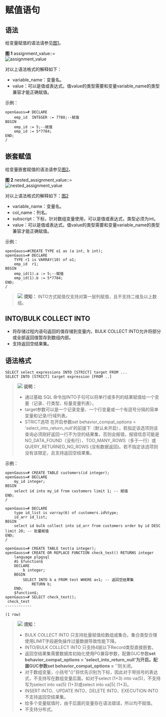 # 赋值语句<a name="ZH-CN_TOPIC_0289899984"></a>

## 语法<a name="zh-cn_topic_0283137492_zh-cn_topic_0237122222_zh-cn_topic_0059778597_s0d14c5a042e2478fa57514f056522738"></a>

给变量赋值的语法请参见[图1](#zh-cn_topic_0283137492_zh-cn_topic_0237122222_zh-cn_topic_0059778597_f1087f61f4ec24addbb3b79a2ccf21917)。

**图 1**  assignment\_value::=<a name="zh-cn_topic_0283137492_zh-cn_topic_0237122222_zh-cn_topic_0059778597_f1087f61f4ec24addbb3b79a2ccf21917"></a>  
![](figures/assignment_value.png "assignment_value")

对以上语法格式的解释如下：

-   variable\_name：变量名。
-   value：可以是值或表达式。值value的类型需要和变量variable\_name的类型兼容才能正确赋值。

示例：

```
openGauss=# DECLARE
    emp_id  INTEGER := 7788;--赋值
BEGIN
    emp_id := 5;--赋值
    emp_id := 5*7784;
END;
/
```

## 嵌套赋值<a name="section72764134216"></a>

给变量嵌套赋值的语法请参见[图2](#fig178291445115118)。

**图 2**  nested\_assignment\_value::=<a name="fig178291445115118"></a>  
![](figures/nested_assignment_value.png "nested_assignment_value")

对以上语法格式的解释如下：[图2](#fig178291445115118)

-   variable\_name：变量名。
-   col\_name：列名。
-   subscript：下标，针对数组变量使用，可以是值或表达式，类型必须为int。
-   value：可以是值或表达式。值value的类型需要和变量variable\_name的类型兼容才能正确赋值。

示例：

```
openGauss=#CREATE TYPE o1 as (a int, b int);
openGauss=# DECLARE
    TYPE r1 is VARRAY(10) of o1;
    emp_id  r1;
BEGIN
    emp_id(1).a := 5;--赋值
    emp_id(1).b := 5*7784;
END;
/
```

>![](public_sys-resources/icon-notice.gif) **须知：** 
>INTO方式赋值仅支持对第一层列赋值，且不支持二维及以上数组。

## INTO/BULK COLLECT INTO<a name="section1491111311511"></a>

-   将存储过程内语句返回的值存储到变量内，BULK COLLECT INTO允许将部分或全部返回值暂存到数组内部。
-   支持返回空结果集。

## 语法格式<a name="zh-cn_topic_0283137625_zh-cn_topic_0237122182_zh-cn_topic_0059778869_section18861202111512"></a>

```
SELECT select_expressions INTO [STRICT] target FROM ...
SELECT INTO [STRICT] target expression [FROM ..]
```

>![](public_sys-resources/icon-note.gif) **说明：** 
>-   通过基础 SQL 命令加INTO子句可以将单行或多列的结果赋值给一个变量（记录、行类型、标量变量列表）。
>-   target参数可以是一个记录变量、一个行变量或一个有逗号分隔的简单变量和记录/行域列表。
>-   STRICT选项
>    在开启参数set behavior\_compat\_options = 'select\_into\_return\_null'的前提下（默认未开启），若指定该选项则该查询必须刚好返回一行不为空的结果集，否则会报错，报错信息可能是NO\_DATA\_FOUND（没有行）、TOO\_MANY\_ROWS（多于一行）或QUERY\_RETURNED\_NO\_ROWS \(没有数据返回\)。若不指定该选项则没有该限定，且支持返回空结果集。

示例：

```
openGauss=# CREATE TABLE customers(id integer);
openGauss=# DECLARE
    my_id integer;
BEGIN
    select id into my_id from customers limit 1; -- 赋值
END;
/

openGauss=# DECLARE
    type id_list is varray(6) of customers.id%type;
    id_arr id_list;
BEGIN
    select id bulk collect into id_arr from customers order by id DESC limit 20; -- 批量赋值
END;
/

openGauss=# CREATE TABLE test(a integer);
openGauss=# CREATE OR REPLACE FUNCTION check_test() RETURNS integer
    language plpgsql
    AS $function$
    DECLARE
	    b integer;
    BEGIN
	    SELECT INTO b a FROM test WHERE a=1; -- 返回空结果集
            RETURN b;
    END;
    $function$;
openGauss=# SELECT check_test();
 check_test
------------

(1 row)
```

>![](public_sys-resources/icon-notice.gif) **须知：** 
>-   BULK COLLECT INTO 只支持批量赋值给数组或集合。集合类型合理使用LIMIT字段避免操作过量数据导致性能下降。
>-   INTO/BULK COLLECT INTO 只支持4层以下Record类型直接嵌套。
>-   返回空结果集需要数据库初始化使用PG兼容参数，配置GUC参数**set behavior\_compat\_options = 'select\_into\_return\_null'**为开启**。**配置GUC参数**set behavior\_compat\_options =**  ''则关闭。
>-   对于数组变量，小括号"\(\)"将优先识别为下标，因此对于带括号的表达式，不支持写在数组变量后面。如对于select \(1+3\) into va\(5\)，不支持写为select into va\(5\) \(1+3\)或select into va\[5\] \(1+3\)。
>-   INSERT INTO、UPDATE INTO、DELETE INTO、EXECUTION INTO不支持返回空结果集。
>-   给多个变量赋值时，由于后面的变量存在语法错误，所以均不赋值。
>-   不支持分布式。

